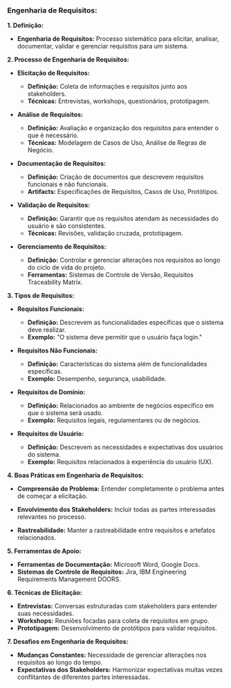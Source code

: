 ### Engenharia de Requisitos:

**1. Definição:**

- **Engenharia de Requisitos:** Processo sistemático para elicitar, analisar, documentar, validar e gerenciar requisitos para um sistema.

**2. Processo de Engenharia de Requisitos:**

- **Elicitação de Requisitos:**
    
    - **Definição:** Coleta de informações e requisitos junto aos stakeholders.
    - **Técnicas:** Entrevistas, workshops, questionários, prototipagem.
- **Análise de Requisitos:**
    
    - **Definição:** Avaliação e organização dos requisitos para entender o que é necessário.
    - **Técnicas:** Modelagem de Casos de Uso, Análise de Regras de Negócio.
- **Documentação de Requisitos:**
    
    - **Definição:** Criação de documentos que descrevem requisitos funcionais e não funcionais.
    - **Artifacts:** Especificações de Requisitos, Casos de Uso, Protótipos.
- **Validação de Requisitos:**
    
    - **Definição:** Garantir que os requisitos atendam às necessidades do usuário e são consistentes.
    - **Técnicas:** Revisões, validação cruzada, prototipagem.
- **Gerenciamento de Requisitos:**
    
    - **Definição:** Controlar e gerenciar alterações nos requisitos ao longo do ciclo de vida do projeto.
    - **Ferramentas:** Sistemas de Controle de Versão, Requisitos Traceability Matrix.

**3. Tipos de Requisitos:**

- **Requisitos Funcionais:**
    
    - **Definição:** Descrevem as funcionalidades específicas que o sistema deve realizar.
    - **Exemplo:** "O sistema deve permitir que o usuário faça login."
- **Requisitos Não Funcionais:**
    
    - **Definição:** Características do sistema além de funcionalidades específicas.
    - **Exemplo:** Desempenho, segurança, usabilidade.
- **Requisitos de Domínio:**
    
    - **Definição:** Relacionados ao ambiente de negócios específico em que o sistema será usado.
    - **Exemplo:** Requisitos legais, regulamentares ou de negócios.
- **Requisitos de Usuário:**
    
    - **Definição:** Descrevem as necessidades e expectativas dos usuários do sistema.
    - **Exemplo:** Requisitos relacionados à experiência do usuário (UX).

**4. Boas Práticas em Engenharia de Requisitos:**

- **Compreensão do Problema:** Entender completamente o problema antes de começar a elicitação.
    
- **Envolvimento dos Stakeholders:** Incluir todas as partes interessadas relevantes no processo.
    
- **Rastreabilidade:** Manter a rastreabilidade entre requisitos e artefatos relacionados.
    

**5. Ferramentas de Apoio:**

- **Ferramentas de Documentação:** Microsoft Word, Google Docs.
- **Sistemas de Controle de Requisitos:** Jira, IBM Engineering Requirements Management DOORS.

**6. Técnicas de Elicitação:**

- **Entrevistas:** Conversas estruturadas com stakeholders para entender suas necessidades.
- **Workshops:** Reuniões focadas para coleta de requisitos em grupo.
- **Prototipagem:** Desenvolvimento de protótipos para validar requisitos.

**7. Desafios em Engenharia de Requisitos:**

- **Mudanças Constantes:** Necessidade de gerenciar alterações nos requisitos ao longo do tempo.
- **Expectativas dos Stakeholders:** Harmonizar expectativas muitas vezes conflitantes de diferentes partes interessadas.